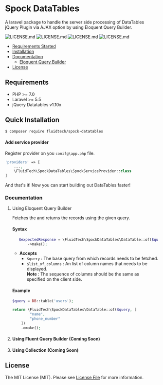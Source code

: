 # Spock DataTables
A laravel package to handle the server side processing of DataTables jQuery Plugin via AJAX option by using Eloquent Query Builder.

![LICENSE.md](https://badgen.net/badge/Php/v7+/green)
![LICENSE.md](https://badgen.net/badge/Packagist/v9.8.0/blue) 
![LICENSE.md](https://badgen.net/badge/Laravel/v5.5+/orange) 
![LICENSE.md](https://badgen.net/badge/LICENSE/MIT/purple)

- [Requirements Started](#requirements)
- [Installation](#quick-installation)
- [Documentation](#documentation)
  - [Eloquent Query Builder](#using-eloquent-query-builder)
- [License](#license)


## Requirements
 * PHP >= 7.0
 * Laravel >= 5.5
 * jQuery Datatables v1.10x
 
## Quick Installation
```bash
$ composer require fluidtech/spock-datatables
```

#### Add service provider
Register provider on you `conifg\app.php` file.
```php
'providers' => [
    ...,
    \FluidTech\SpockDataTables\SpockServiceProvider::class
]
``` 
And that's it! Now you can start building out DataTables faster!

### Documentation
1. Using Eloquent Query Builder
    
    Fetches the and returns the records using the given query.
    #### Syntax
    ```php
       $expectedResponse = \FluidTech\SpockDataTables\DataTable::of($query, $list_of_columns)
           ->make();
    ```
    * <b>Accepts</b>
        * `$query` : The base query from which records needs to be fetched.
        * `$list_of_columns` : An list of column names that needs to be displayed. <br> 
        <b>Note</b> : The sequence of columns should be the same as specified on the client side.
        
    #### Example

    ```php
    $query = DB::table('users');
    
    return \FluidTech\SpockDataTables\DataTable::of($query, [
            "name", 
            "phone_number"
        ])
        ->make();
    ```
2. #### Using Fluent Query Builder (Coming Soon)
3. #### Using Collection (Coming Soon)


## License

The MIT License (MIT). Please see [License File](https://github.com/Gaurav-Punjabi/spock-datatables/blob/master/LICENSE.md) for more information.
